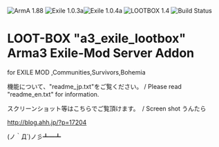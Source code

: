 ![ArmA 1.88](https://img.shields.io/badge/Arma-1.88-blue.svg) ![Exile 1.0.3a](https://img.shields.io/badge/Exile-1.0.3a-C72651.svg)![Exile 1.0.4a](https://img.shields.io/badge/Exile-1.0.4a-C72651.svg) ![LOOTBOX 1.4](https://img.shields.io/badge/LOOTBOX-v1.4-orange.svg) ![Build Status](https://img.shields.io/badge/build-passing-brightgreen.svg)

# LOOT-BOX "a3_exile_lootbox" Arma3 Exile-Mod Server Addon

for EXILE MOD ,Communities,Survivors,Bohemia

機能について、"readme_jp.txt"をご覧ください。 / Please read "readme_en.txt" for information.

スクリーンショット等はこちらでご覧頂けます。　/ Screen shot うんたら

http://blog.ahh.jp/?p=17204

(ノ｀Д´)ノ彡┻━┻
